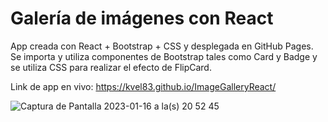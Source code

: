 ﻿# Galería de imágenes con React

App creada con React + Bootstrap + CSS y desplegada en GitHub Pages.
Se importa y utiliza componentes de Bootstrap tales como Card y Badge y se utiliza CSS para realizar el efecto de FlipCard.


Link de app en vivo: https://kvel83.github.io/ImageGalleryReact/




![Captura de Pantalla 2023-01-16 a la(s) 20 52 45](https://user-images.githubusercontent.com/106329497/212782317-23073c00-5d03-4835-93af-278c9471a13f.png)
